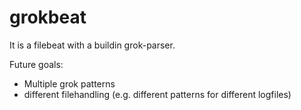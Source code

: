 # grokbeat

It is a filebeat with a buildin grok-parser.

Future goals:
- Multiple grok patterns
- different filehandling (e.g. different patterns for different logfiles)
